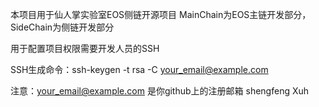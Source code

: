 本项目用于仙人掌实验室EOS侧链开源项目
MainChain为EOS主链开发部分，SideChain为侧链开发部分

用于配置项目权限需要开发人员的SSH

SSH生成命令：ssh-keygen -t rsa -C your_email@example.com


注意：your_email@example.com 是你github上的注册邮箱
shengfeng
Xuh



